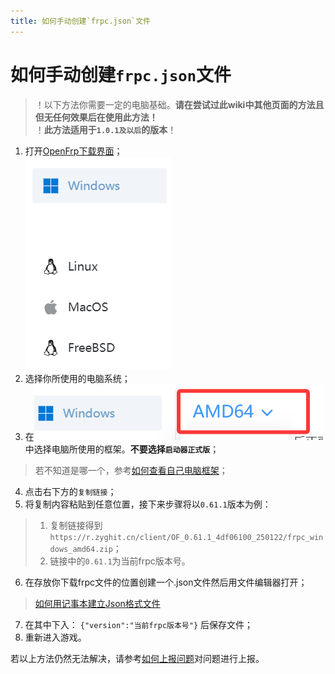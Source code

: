 ```yaml
---
title: 如何手动创建`frpc.json`文件
---
```

# 如何手动创建`frpc.json`文件

> ！以下方法你需要一定的电脑基础。**请在尝试过此wiki中其他页面的方法且但无任何效果后在使用此方法！**  
> ！**此方法适用于`1.0.1及以后`的版本**！

1. 打开[OpenFrp下载界面](https://console.openfrp.net/download)；<br>
![侧边栏](../imgs/OFDside.png)
2. 选择你所使用的电脑系统；  
3. 在![框架选择](../imgs/OFDbeside.png)中选择电脑所使用的框架。**不要选择`启动器正式版`**；  
> 若不知道是哪一个，参考[如何查看自己电脑框架](../../解决办法/CheckStructure)；  
4. 点击右下方的`复制链接`；  
5. 将复制内容粘贴到任意位置，接下来步骤将以`0.61.1`版本为例：
> 1. 复制链接得到`https://r.zyghit.cn/client/OF_0.61.1_4df06100_250122/frpc_windows_amd64.zip`；
> 2. 链接中的`0.61.1`为当前frpc版本号。
6. 在存放你下载frpc文件的位置创建一个.json文件然后用文件编辑器打开；  
> [如何用记事本建立Json格式文件](https://blog.csdn.net/weixin_43704737/article/details/88619057)
7. 在其中下入：
`{"version":"当前frpc版本号"}`
后保存文件；
8. 重新进入游戏。

若以上方法仍然无法解决，请参考[如何上报问题](../Report)对问题进行上报。